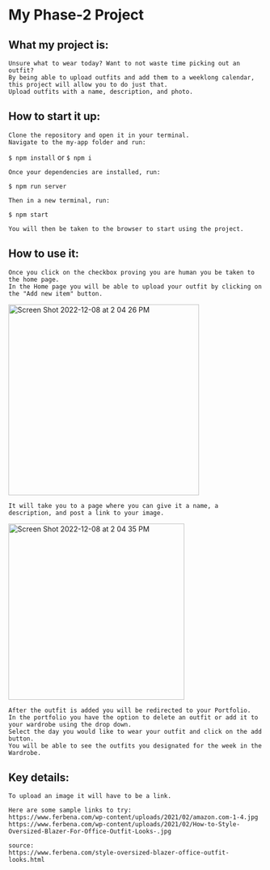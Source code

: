 # My Phase-2 Project

## What my project is:
    Unsure what to wear today? Want to not waste time picking out an outfit? 
    By being able to upload outfits and add them to a weeklong calendar, this project will allow you to do just that.
    Upload outfits with a name, description, and photo. 

## How to start it up:
    Clone the repository and open it in your terminal. 
    Navigate to the my-app folder and run:
   `$ npm install` or `$ npm i`
   
    Once your dependencies are installed, run:
   `$ npm run server` 

    Then in a new terminal, run:
   `$ npm start` 

    You will then be taken to the browser to start using the project.


## How to use it:
    Once you click on the checkbox proving you are human you be taken to the home page.
    In the Home page you will be able to upload your outfit by clicking on the "Add new item" button.
<img width="377" alt="Screen Shot 2022-12-08 at 2 04 26 PM" src="https://user-images.githubusercontent.com/109253075/206549193-22134d67-473f-4af7-a1dc-92a5d4ee8fb5.png">

    It will take you to a page where you can give it a name, a description, and post a link to your image.
 <img width="348" alt="Screen Shot 2022-12-08 at 2 04 35 PM" src="https://user-images.githubusercontent.com/109253075/206549228-28aaa604-4586-410e-a3f7-a25c3b970429.png">
   

    After the outfit is added you will be redirected to your Portfolio.
    In the portfolio you have the option to delete an outfit or add it to your wardrobe using the drop down.
    Select the day you would like to wear your outfit and click on the add button.
    You will be able to see the outfits you designated for the week in the Wardrobe.

## Key details:
    To upload an image it will have to be a link.
    
    Here are some sample links to try:
    https://www.ferbena.com/wp-content/uploads/2021/02/amazon.com-1-4.jpg
    https://www.ferbena.com/wp-content/uploads/2021/02/How-to-Style-Oversized-Blazer-For-Office-Outfit-Looks-.jpg

    source:
    https://www.ferbena.com/style-oversized-blazer-office-outfit-looks.html























